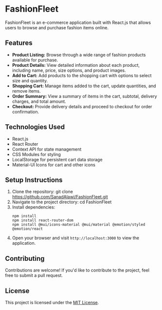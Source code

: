 # FashionFleet

FashionFleet is an e-commerce application built with React.js that allows users to browse and purchase fashion items online.

## Features

- **Product Listing:** Browse through a wide range of fashion products available for purchase.
- **Product Details:** View detailed information about each product, including name, price, size options, and product images.
- **Add to Cart:** Add products to the shopping cart with options to select size and quantity.
- **Shopping Cart:** Manage items added to the cart, update quantities, and remove items.
- **Order Summary:** View a summary of items in the cart, subtotal, delivery charges, and total amount.
- **Checkout:** Provide delivery details and proceed to checkout for order confirmation.

## Technologies Used

- React.js
- React Router
- Context API for state management
- CSS Modules for styling
- LocalStorage for persistent cart data storage
- Material-UI Icons for cart and other icons

## Setup Instructions

1. Clone the repository: git clone https://github.com/SanadAlawi/FashionFleet.git
2. Navigate to the project directory: cd FashionFleet
3. Install dependencies:
    ```
    npm install
    npm install react-router-dom
    npm install @mui/icons-material @mui/material @emotion/styled @emotion/react
    ```
5. Open your browser and visit `http://localhost:3000` to view the application.

## Contributing

Contributions are welcome! If you'd like to contribute to the project, feel free to submit a pull request.

## License

This project is licensed under the [MIT License](LICENSE).





